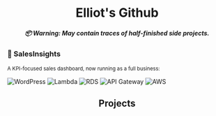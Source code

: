 <h1 align="center">
  Elliot's Github
  <h5 align="center">
    📦 Warning: May contain traces of half-finished side projects.
  </h5>
</h1>

### 💼 SalesInsights
<sub>A KPI-focused sales dashboard, now running as a full business:  

![WordPress](https://img.shields.io/badge/WordPress-21759B?logo=wordpress&logoColor=white)
![Lambda](https://img.shields.io/badge/Lambda-FF9900?logo=awslambda&logoColor=0f0f0e)
![RDS](https://img.shields.io/badge/RDS-527FFF?logo=amazonrds&logoColor=0f0f0e)
![API Gateway](https://img.shields.io/badge/API_Gateway-FF4F8B?logo=amazonapigateway&logoColor=0f0f0e)
![AWS](https://img.shields.io/badge/AWS-232F3E?logo=amazonwebservices)


<h2 align="center">Projects</h2>

